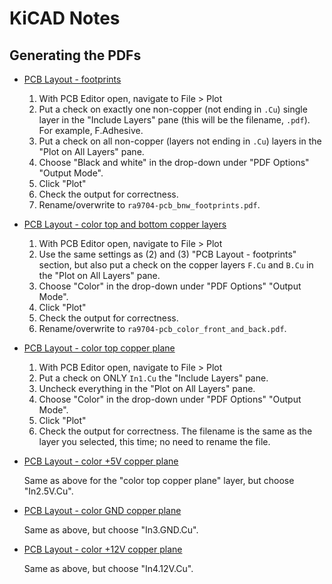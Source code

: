 # KiCAD Notes

## Generating the PDFs

- [PCB Layout - footprints](/Toaplan2/Raizing/RA9704/ra9704-pcb_bnw_footprints.pdf)

    1. With PCB Editor open, navigate to File > Plot
    2. Put a check on exactly one non-copper (not ending in `.Cu`) single layer in the "Include Layers" pane (this will be the filename, `.pdf`). For example, F.Adhesive.
    3. Put a check on all non-copper (layers not ending in `.Cu`) layers in the "Plot on All Layers" pane.
    4. Choose "Black and white" in the drop-down under "PDF Options" "Output Mode".
    5. Click "Plot"
    6. Check the output for correctness.
    7. Rename/overwrite to `ra9704-pcb_bnw_footprints.pdf`.

- [PCB Layout - color top and bottom copper layers](/Toaplan2/Raizing/RA9704/ra9704-pcb_color_front_and_back.pdf)

    1. With PCB Editor open, navigate to File > Plot
    2. Use the same settings as (2) and (3) "PCB Layout - footprints" section, but also put a check on the copper layers `F.Cu` and `B.Cu` in the "Plot on All Layers" pane.
    3. Choose "Color" in the drop-down under "PDF Options" "Output Mode".
    4. Click "Plot"
    5. Check the output for correctness.
    6. Rename/overwrite to `ra9704-pcb_color_front_and_back.pdf`.
    
- [PCB Layout - color top copper plane](/Toaplan2/Raizing/RA9704/ra9704-In1_Cu.pdf)

    1. With PCB Editor open, navigate to File > Plot
    2. Put a check on ONLY `In1.Cu` the "Include Layers" pane.
    3. Uncheck everything in the "Plot on All Layers" pane.
    4. Choose "Color" in the drop-down under "PDF Options" "Output Mode".
    5. Click "Plot"
    6. Check the output for correctness. The filename is the same as the layer you selected, this time; no need to rename the file.

- [PCB Layout - color +5V copper plane](/Toaplan2/Raizing/RA9704/ra9704-In2_5V_Cu.pdf)
   
  Same as above for the "color top copper plane" layer, but choose "In2.5V.Cu".

- [PCB Layout - color GND copper plane](/Toaplan2/Raizing/RA9704/ra9704-In3_GND_Cu.pdf)

  Same as above, but choose "In3.GND.Cu".

- [PCB Layout - color +12V copper plane](/Toaplan2/Raizing/RA9704/ra9704-In4_12V_Cu.pdf)

  Same as above, but choose "In4.12V.Cu".
